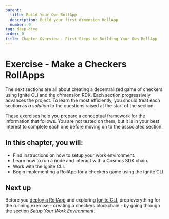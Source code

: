 ```yaml
---
parent:
  title: Build Your Own RollApp
  description: Build your first dYmension RollApp
  number: 0
tag: deep-dive
order: 0
title: Chapter Overview - First Steps to Building Your Own RollApp
---
```


# Exercise - Make a Checkers RollApps

The next sections are all about creating a decentralized game of checkers using Ignite CLI and the dYmension RDK. Each section progressively advances the project. To learn the most efficiently, you should treat each section as _a solution_ to the questions raised at the start of the section.

These exercises help you prepare a conceptual framework for the information that follows. You are not tested on them, but it is in your best interest to complete each one before moving on to the associated section.

## In this chapter, you will:

- Find instructions on how to setup your work environment.
- Learn how to run a node and interact with a Cosmos SDK chain.
- Work with the Ignite CLI.
- Begin implementing a RollApp for a checkers game using the Ignite CLI.

## Next up

Before you [deploy a RollApp](./deploy-rollapp.md) and exploring [Ignite CLI](./ignitecli.md), prep everything for the running exercise - creating a checkers blockchain - by going through the section _[Setup Your Work Environment](./setup.md)_.
